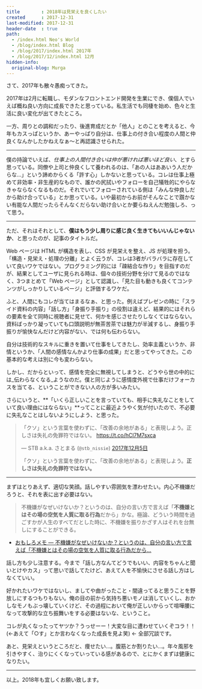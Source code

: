 ```yaml
---
title        : 2018年は見栄えを良くしたい
created      : 2017-12-31
last-modified: 2017-12-31
header-date  : true
path:
  - /index.html Neo's World
  - /blog/index.html Blog
  - /blog/2017/index.html 2017年
  - /blog/2017/12/index.html 12月
hidden-info:
  original-blog: Murga
---
```


さて、2017年も散々愚痴ってきた。

2017年は2月に転職し、モダンなフロントエンド開発を生業にでき、僕個人でいえば概ね良い方向に成長できたと思っている。私生活でも同棲を始め、色々と生活に良い変化が出てきたところ。

一方、周りとの調和だったり、後進育成だとか「他人」とのことを考えると、今年もカスっぱというか、あーやっぱり自分は、仕事上の付き合い程度の人間と仲良くなんかしたかねえなぁ～と再認識させられた。

---

僕の持論でいえば、_仕事上の人間付き合いは仲が悪ければ悪いほど良い_、とすら思っている。同僚や上司と仲良くして養われるのは、「あの人はああいう人だからな…」という諦めからくる「許す心」しかないと思っている。コレは仕事上極めて非効率・非生産的なもので、誰かの尻拭いやフォローを自己犠牲的にやらなきゃならなくなるものだ。それでいてフォローされている側は「みんな仲良しだから助け合っている」とか思っている。いや最初からお前がそんなことで躓かない有能な人間だったらそんなくだらない助け合いとか要らねえんだ勉強しろ、って思う。

---

ただ、それはそれとして、**僕はもう少し周りに感じ良く生きてもいいんじゃないか**、と思ったのが、記事のタイトルだ。

Web ページは HTML が構造を表し、CSS が見栄えを整え、JS が処理を担う。「構造・見栄え・処理の分離」とよく云うが、コレは3者がバラバラに存在していて良いワケではない。プログラミング的には「疎結合な作り」を目指すのだが、結果としてユーザに見られる時は、個々の技術分野を分けて見るのではなく、3つまとめて「Web ページ」として認識し、「見た目も動きも良くてコンテンツがしっかりしているページ」と評価するワケだ。

ふと、人間にもコレが当てはまるなぁ、と思った。例えばプレゼンの時に「スライド資料の内容」「話し方」「身振り手振り」の役割は違えど、結果的にはそれらの要素を全て同時に視聴者に見せて、何かを感じさせたりしなくてはならない。資料ばっかり凝っていても口頭説明が無茶苦茶では魅力が半減するし、身振り手振りが愉快なんだけど内容がない、では何も伝わらない。

自分は技術的なスキルに重きを置いて仕事をしてきたし、効率主義というか、非情というか、「人間の感情なんかより仕事の成果」だと思ってやってきた。この基本的な考えは別に今も変わらない。

しかし、だからといって、感情を完全に無視してしまうと、どうやら世の中的には_伝わらなくなる_ようなのだ。僕と同じように感情度外視で仕事だけフォーカスを当てる、ということができない人の方が多いみたい。

さらにいうと、**「いくら正しいことを言っていても、相手に失礼なことをしていて良い理由にはならない」**ってことに最近ようやく気が付いたので、不必要に失礼なことはしないようにしよう、と思った。

> 「クソ」という言葉を使わずに、「改善の余地がある」と表現しよう。正しさは失礼の免罪符ではない。 <https://t.co/hCl7M7sxca>
> 
> — STB a.k.a. さとまる (`@stb_nissie`) [2017年12月5日](https://twitter.com/stb_nissie/status/938192087157108736?ref_src=twsrc%5Etfw)
> 
> 「クソ」という言葉を使わずに、「改善の余地がある」と表現しよう。**正しさは失礼の免罪符ではない。**

---

まずはとりあえず、適切な笑顔。話しやすい雰囲気を漂わせたい。内心不機嫌だろうと、それを表に出す必要はない。

> 不機嫌がなぜいけないか？というのは、自分の言い方で言えば「**不機嫌とはその場の空気を人質に取る行為**だから」かな。極論、どういう時間を過ごすかが人生のすべてだとした時に、不機嫌を振りかざす人はそれを台無しにすることができる。

- [おもしろメモ — 不機嫌がなぜいけないか？というのは、自分の言い方で言えば「不機嫌とはその場の空気を人質に取る行為だから...](https://megane-yarou.tumblr.com/post/168201821263/%E4%B8%8D%E6%A9%9F%E5%AB%8C%E3%81%8C%E3%81%AA%E3%81%9C%E3%81%84%E3%81%91%E3%81%AA%E3%81%84%E3%81%8B%E3%81%A8%E3%81%84%E3%81%86%E3%81%AE%E3%81%AF%E8%87%AA%E5%88%86%E3%81%AE%E8%A8%80%E3%81%84%E6%96%B9%E3%81%A7%E8%A8%80%E3%81%88%E3%81%B0%E4%B8%8D%E6%A9%9F%E5%AB%8C%E3%81%A8%E3%81%AF%E3%81%9D%E3%81%AE%E5%A0%B4%E3%81%AE%E7%A9%BA%E6%B0%97%E3%82%92%E4%BA%BA%E8%B3%AA%E3%81%AB%E5%8F%96%E3%82%8B%E8%A1%8C%E7%82%BA%E3%81%A0%E3%81%8B%E3%82%89)

話し方も少し注意する。今まで「話し方なんてどうでもいい、内容をちゃんと聞いとけやカス」って思いで話してたけど、あえて人を不愉快にさせる話し方はしなくていい。

好かれたいワケではないし、ましてや曲がったこと・間違ってると思うことを野放しにするつもりもない。俺の目の前から気持ち悪いモノは消していくし、おかしなモノもぶっ壊していくけど、その過程において俺が正しいからって喧嘩腰になって攻撃的な立ち振舞いをする必要はないな、ということ。

コレが丸くなったってヤツか？うっせーー！大変な目に遭わせていくぞコラ！！(←あえて「○す」とか言わなくなった成長を見よ笑) ← 全部冗談です。

あと、見栄えというところだと、痩せたい…。腹筋とか割りたい…。年々風邪を引きやすく、治りにくくなっていっている感があるので、とにかくまずは健康になりたい。

---

以上。2018年も宜しくお願い致します。
